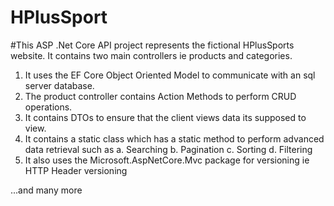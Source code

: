 # HPlusSport
#This ASP .Net Core API project represents the fictional HPlusSports website.
It contains two main controllers ie products and categories.
1. It uses the EF Core Object Oriented Model to communicate with an sql server database.
2. The product controller contains Action Methods to perform CRUD operations.
3. It contains DTOs to ensure that the client views data its supposed to view.
4. It contains a static class which has a static method to perform advanced data retrieval such as
a. Searching
b. Pagination
c. Sorting
d. Filtering
5. It also uses the Microsoft.AspNetCore.Mvc package for versioning ie HTTP Header versioning

...and many more

